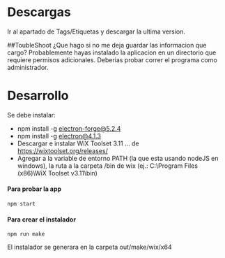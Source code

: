 # Descargas
Ir al apartado de Tags/Etiquetas y descargar la ultima version.

##ToubleShoot
¿Que hago si no me deja guardar las informacion que cargo?
Probablemente hayas instalado la aplicacion en un directorio que requiere permisos adicionales. Deberias probar correr el programa como administrador.

# Desarrollo
Se debe instalar:
* npm install -g electron-forge@5.2.4
* npm install -g electron@4.1.3
* Descargar e instalar WiX Toolset 3.11 ... de https://wixtoolset.org/releases/
* Agregar a la variable de entorno PATH (la que esta usando nodeJS en windows), la ruta a la carpeta /bin de wix  (ej.: C:\Program Files (x86)\WiX Toolset v3.11\bin)

#### Para probar la app
````
npm start
````
#### Para crear el instalador
````
npm run make
````

El instalador se generara en la carpeta out/make/wix/x64